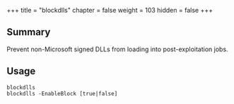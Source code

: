 +++
title = "blockdlls"
chapter = false
weight = 103
hidden = false
+++

## Summary
Prevent non-Microsoft signed DLLs from loading into post-exploitation jobs.

## Usage
```
blockdlls
blockdlls -EnableBlock [true|false]
```